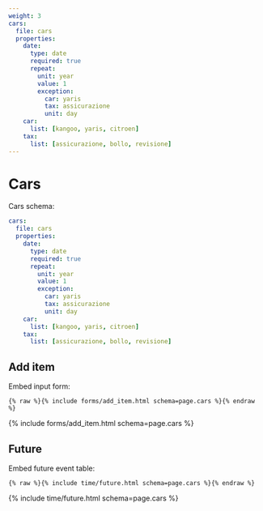 ```yaml
---
weight: 3
cars:
  file: cars
  properties:
    date:
      type: date
      required: true
      repeat:
        unit: year
        value: 1
        exception:
          car: yaris
          tax: assicurazione
          unit: day
    car:
      list: [kangoo, yaris, citroen]
    tax:
      list: [assicurazione, bollo, revisione]
---
```


# Cars

Cars schema:

```yml
cars:
  file: cars
  properties:
    date:
      type: date
      required: true
      repeat:
        unit: year
        value: 1
        exception:
          car: yaris
          tax: assicurazione
          unit: day
    car:
      list: [kangoo, yaris, citroen]
    tax:
      list: [assicurazione, bollo, revisione]
```

## Add item

Embed input form:

```liquid
{% raw %}{% include forms/add_item.html schema=page.cars %}{% endraw %}
```

{% include forms/add_item.html schema=page.cars %}

## Future

Embed future event table:

```liquid
{% raw %}{% include time/future.html schema=page.cars %}{% endraw %}
```

{% include time/future.html schema=page.cars %}